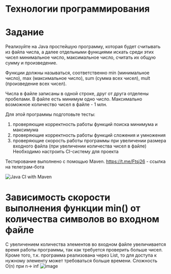 # Технологии программирования #
# Задание #
Реализуйте на Java простейшую программу, которая будет считывать из файла числа, а далее отдельными функциями искать среди этих чисел минимальное число, максимальное число, считать их общую сумму и произведение.

Функции должны называться, соответственно min (минимальное число), max (максимальное число), sum (сумма всех чисел), mult (произведение всех чисел).

Числа в файле записаны в одной строке, друг от друга отделены пробелами. В файле есть минимум одно число. Максимально возможное количество чисел в файле - 1 млн.

Для этой программы подготовьте тесты:
1) проверяющие корректность работы функций поиска минимума и максимума
2) проверяющие корректность работы функций сложения и умножения
3) проверяющие скорость работы программы при увеличении размера входного файла (при увеличении количества чисел в файле)
Необходимо настроить CI-систему для проекта

Тестирование выполнено с помощью Maven.
https://t.me/Ftsj26 - ссылка на телеграм-бота
   
   ![Java CI with Maven](https://github.com/katechek/Programming-technology/actions/workflows/check2.yml/badge.svg)


# Зависимость скорости выполнения функции min() от количества символов во входном файле #
С увеличением количества элементов во входном файле увеличивается время работы программы, так как требуется проверить больше чисел. Кроме того, т.к. программа реализована через List, то для доступа к нужному элементу может требоваться больше времени. Сложность O(n) при n-> inf
![image](https://github.com/katechek/Programming-technology/assets/62990618/d3925bab-6207-48c3-ad98-ca107aaf8963)

